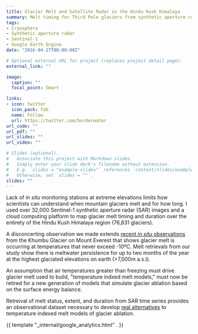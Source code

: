 ```yaml
---
title: Glacier Melt and Satellite Radar in the Hindu Kush Himalaya
summary: Melt timing for Third Pole glaciers from synthetic aperture radar time series.
tags:
- Cryosphere
- Synthetic aperture radar
- Sentinel-1
- Google Earth Engine
date: "2016-04-27T00:00:00Z"

# Optional external URL for project (replaces project detail page).
external_link: ""

image:
  caption: ""
  focal_point: Smart

links:
- icon: twitter
  icon_pack: fab
  name: Follow
  url: https://twitter.com/borderwater
url_code: ""
url_pdf: ""
url_slides: ""
url_video: ""

# Slides (optional).
#   Associate this project with Markdown slides.
#   Simply enter your slide deck's filename without extension.
#   E.g. `slides = "example-slides"` references `content/slides/example-slides.md`.
#   Otherwise, set `slides = ""`.
slides: ""
---
```


Lack of *in situ* monitoring stations at extreme elevations limits how scientists can understand when mountain glaciers melt and for how long. I used over 32,000 Sentinel-1 synthetic aperture radar (SAR) images and a cloud computing platform to map glacier melt timing and duration over the entirety of the Hindu Kush Himalaya region (76,831 glaciers).

A disconcerting observation we made extends [recent *in situ* observations]( https://doi.org/10.1175/BAMS-D-19-0198.1) from the Khumbu Glacier on Mount Everest that shows glacier melt is occurring at temperatures that never exceed -10ºC. Melt retrievals from our study show there is meltwater persistence for up to two months of the year at the highest glaciated elevations on earth (>7,000m a.s.l).

An assumption that air temperatures greater than freezing must drive glacier melt used to build, "temperature indxed melt models," must now be retired for a new generation of models that simulate glacier ablation based on the surface energy balance.

Retreival of melt status, extent, and duration from SAR time series provides an observational dataset necessary to develop [real alternatives](https://www.nature.com/articles/s41598-019-41657-5) to temperature indexed melt models of glacier ablation.

{{ template "_internal/google_analytics.html" . }}
